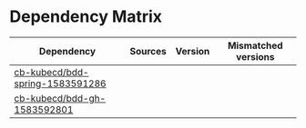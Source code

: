 # Dependency Matrix

Dependency | Sources | Version | Mismatched versions
---------- | ------- | ------- | -------------------
[cb-kubecd/bdd-spring-1583591286](https://github.com/cb-kubecd/bdd-spring-1583591286.git) |  | []() | 
[cb-kubecd/bdd-gh-1583592801](https://github.com/cb-kubecd/bdd-gh-1583592801.git) |  | []() | 
